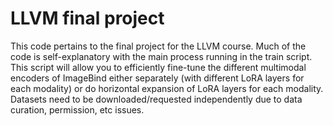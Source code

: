 # LLVM final project

This code pertains to the final project for the LLVM course. Much of the code is self-explanatory with the main process running in the train script. This script will allow you to efficiently fine-tune the different multimodal encoders of ImageBind either separately (with different LoRA layers for each modality) or do horizontal expansion of LoRA layers for each modality. 
Datasets need to be downloaded/requested independently due to data curation, permission, etc issues.
